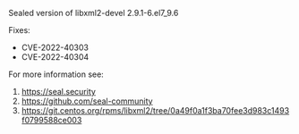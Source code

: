 Sealed version of libxml2-devel 2.9.1-6.el7_9.6

Fixes:
- CVE-2022-40303
- CVE-2022-40304

For more information see:
  1. https://seal.security
  2. https://github.com/seal-community
  3. https://git.centos.org/rpms/libxml2/tree/0a49f0a1f3ba70fee3d983c1493f0799588ce003

